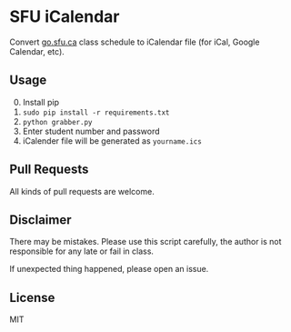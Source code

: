 SFU iCalendar
====================

Convert [go.sfu.ca](http://go.sfu.ca/) class schedule to iCalendar file (for iCal, Google Calendar, etc).

## Usage

0. Install pip
0. `sudo pip install -r requirements.txt`
0. `python grabber.py`
0. Enter student number and password
0. iCalender file will be generated as `yourname.ics`

## Pull Requests

All kinds of pull requests are welcome.

## Disclaimer

There may be mistakes. Please use this script carefully, the author is not responsible for any late or fail in class.

If unexpected thing happened, please open an issue.

## License
MIT
